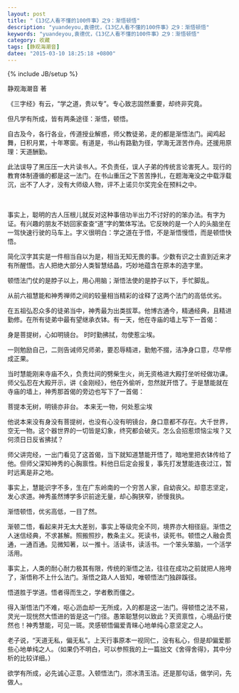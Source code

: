 ```yaml
---
layout: post
title: "《13亿人看不懂的100件事》之9：渐悟顿悟"
description: "yuandeyou,袁德优，《13亿人看不懂的100件事》之9：渐悟顿悟"
keywords: "yuandeyou,袁德优，《13亿人看不懂的100件事》之9：渐悟顿悟"
category: 收藏
tags: [静观海潮音]
datee: "2015-03-10 18:25:18 +0800"
---
```

{% include JB/setup %}

静观海潮音 著

《三字经》有云，“学之道，贵以专”。专心致志固然重要，却终非究竟。

但凡学有所成，皆有两条途径：渐悟，顿悟。



自古及今，各行各业，传道授业解惑，师父教徒弟，走的都是渐悟法门。闻鸡起舞，日积月累，十年寒窗。有道是，书山有路勤为径，学海无涯苦作舟。还援用原理：天道酬勤。


此法误导了黑压压一大片读书人。不负责任，误人子弟的传统言论害死人。现行的教育体制遵循的都是这一法门。在书山重压之下苦苦挣扎，在题海淹没之中载浮载沉，出不了人才，没有大师级人物，评不上诺贝尔奖完全在预料之中。

<!-- more -->　　

事实上，聪明的古人压根儿就反对这种事倍功半出力不讨好的的笨办法。有字为证。有兴趣的朋友不妨回家查查“道”字的繁体写法。它反映的是一个人的头脑坐在一驾快速行驶的马车上。字义很明白：学之道在于悟，不是渐悟慢悟，而是顿悟快悟。

简化汉字其实是一件相当自以为是，相当无知无畏的事。少数有识之士直到近来才有所醒悟。古人把绝大部分人类智慧结晶，巧妙地蕴含在原本的造字里。

顿悟法门仗的是脖子以上，用心用脑；渐悟法使的是脖子以下，手忙脚乱。

从前六祖慧能和神秀禅师之间的较量相当精彩的诠释了这两个法门的高低优劣。

在五祖弘忍众多的徒弟当中，神秀最为出类拔萃。他博古通今，精通经典，且精进勤修。在所有徒弟中最有望继承衣钵。有一天，他在寺庙的墙上写下一首偈：

身是菩提树，心如明镜台。
时时勤拂拭，勿使惹尘埃。

一则勉励自己，二则告诫师兄师弟，要忍辱精进，勤勉不掇，洁净身口意，尽早修成正果。

当时慧能刚来寺庙不久，负责灶间的劈柴生火，尚无资格进大殿打坐听经做功课。师父弘忍在大殿开示，讲《金刚经》，他在外偷听，忽然就开悟了。于是慧能就在寺庙的墙上，神秀那首偈的旁边也写下了一首偈：

菩提本无树，明镜亦非台。
本来无一物，何处惹尘埃

他说本来没有身没有菩提树，也没有心没有明镜台，身口意都不存在。大千世界，空无一物。这个器世界的一切皆是幻象，终究都会破灭。怎么会招惹烦恼尘埃？又何须日日反省拂拭？

师父讲完经，一出门看见了这首偈，当下就知道慧能开悟了，暗地里把衣钵传给了他。但师父深知神秀的心胸禀性。料他日后定会报复，事先打发慧能连夜过江，暂时远离是非之地。

事实上，慧能识字不多，生在广东岭南的一个穷苦人家，自幼丧父。却意志坚定，发心求道。神秀虽然博学多识前途无量，却心胸狭窄，骄慢我执。

渐悟顿悟，优劣高低，一目了然。

渐顿二悟，看起来并无太大差别，事实上等级完全不同，境界亦大相径庭。渐悟之人迷信经典，不求甚解。照搬照抄，教条主义。死读书，读死书。顿悟之人融会贯通，一通百通。见微知著，以一推十。活读书，读活书。一个笨头笨脑，一个活学活用。

事实上，人类的耐心耐力极其有限，传统的渐悟之法，往往在成功之前就把人拖垮了，渐悟称不上什么法门。渐悟之路人人皆知，唯顿悟法门独辟蹊径。

悟道胜于学道。悟者得而生之，学者敷而僵之。

得入渐悟法门不难，呕心沥血却一无所成，入的都是这一法门。得顿悟之法不易，灵光一现恍然大悟进的皆是这一门径。愚笨聪慧何以致此？天资禀性，心境品行使然也！神秀慧能，可见一斑。灵感顿悟偏爱青睐心地单纯心意坚定之人。

老子说，“天道无私，偏无私”。上天行事原本一视同仁，没有私心，但是却偏爱那些心地单纯之人。（如果仍不明白，可以参照我的上一篇拙文《舍得舍得》，其中分析的比较详细。）

欲学有所成，必先诚心正意。入顿悟法门，须冰清玉洁。还是那句话，做学问，先做人。 
